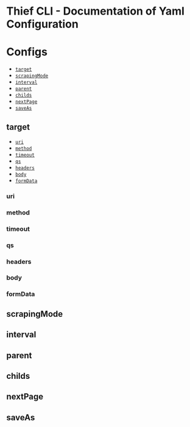 Thief CLI - Documentation of Yaml Configuration
=========

# Configs
<!-- configs -->
* [`target`](#target)
* [`scrapingMode`](#scrapingMode)
* [`interval`](#interval)
* [`parent`](#parent)
* [`childs`](#childs)
* [`nextPage`](#nextPage)
* [`saveAs`](#saveAs)

## target
* [`uri`](#uri)
* [`method`](#method)
* [`timeout`](#timeout)
* [`qs`](#qs)
* [`headers`](#headers)
* [`body`](#body)
* [`formData`](#formData)

### uri

### method

### timeout

### qs

### headers

### body

### formData

## scrapingMode

## interval

## parent

## childs

## nextPage

## saveAs
<!-- configsstop -->